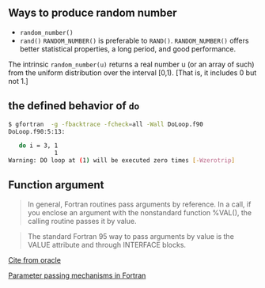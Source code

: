 ## Ways to produce random number
* `random_number()`
* `rand()`
`RANDOM_NUMBER()` is preferable to `RAND()`. `RANDOM_NUMBER()` offers better statistical properties, a long period, and good performance.

The intrinsic `random_number(u)` returns a real number u (or an array of such) from the uniform distribution over the interval [0,1). [That is, it includes 0 but not 1.]

## the defined behavior of  `do`  
```sh
$ gfortran  -g -fbacktrace -fcheck=all -Wall DoLoop.f90
DoLoop.f90:5:13:

   do i = 3, 1
             1
Warning: DO loop at (1) will be executed zero times [-Wzerotrip]
```
## Function argument
> In general, Fortran routines pass arguments by reference. In a call, if you enclose an argument with the nonstandard function %VAL(), the calling routine passes it by value.

> The standard Fortran 95 way to pass arguments by value is the VALUE attribute and through INTERFACE blocks.

[Cite from oracle](https://docs.oracle.com/cd/E19205-01/819-5262/auto42/index.html)

[Parameter passing mechanisms in Fortran](http://www.mathcs.emory.edu/~cheung/Courses/561/Syllabus/5-Fortran/param-passing.html)
